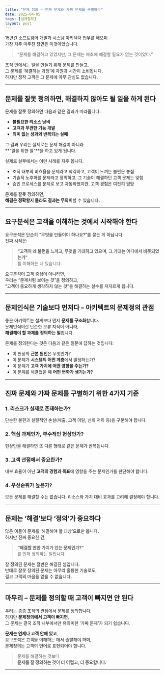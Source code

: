 ```yaml
---
title: "문제 정의 – 진짜 문제와 가짜 문제를 구별하라"
date: 2025-04-05
tags: [설계철학]
layout: post
---
```


15년간 소프트웨어 개발과 시스템 아키텍처 업무를 해오며  
가장 자주 마주친 장면은 이것이었습니다.

> “문제를 해결하고 있었지만, 그 문제는 애초에 해결할 필요가 없는 것이었다.”

조직 안에서는 일을 만들기 위해 문제를 만들고,  
그 문제를 ‘해결하는 과정’에 자원과 시간이 소비됩니다.  
하지만 정작 고객은 그 문제에 아무 관심도 없습니다.

---

## 문제를 잘못 정의하면, 해결하지 않아도 될 일을 하게 된다

문제를 잘못 정의하면 다음과 같은 결과가 따라옵니다:

- **불필요한 리소스 낭비**  
- **고객과 무관한 기능 개발**  
- **의미 없는 성과와 반복되는 실패**

그 결과 우리는 실제로는 문제 해결이 아니라  
**“일을 위한 일”**을 하고 있게 됩니다.

실제로 실무에서는 이런 사례를 자주 봅니다.

- 조직 내부의 비효율을 문제라고 착각하고, 고객이 느끼는 불편은 놓침  
- 기술적 노후화를 문제라고 정의하고, 그 기술이 해결하던 고객 문제는 잊힘  
- 승인 프로세스를 문제로 보고 자동화했지만, 고객 경험은 여전히 엉망

문제를 잘못 정의하면,  
**해결은 정확할지 몰라도 결과는 무의미**할 수 있습니다.

---

## 요구분석은 고객을 이해하는 것에서 시작해야 한다

요구분석은 단순히 “무엇을 만들어야 하나요?”를 묻는 게 아닙니다.  
진짜 시작은:

> **“고객이 왜 불편을 느끼고, 무엇을 기대하고 있으며, 그 기대는 어디에서 비롯되었는가”**  
를 이해하는 데 있습니다.

요구분석이 고객 중심이 아니라면,  
우리는 “문제처럼 보이는 것”을 정의하고,  
“고객이 중요하게 생각하지 않는 것”을 해결하는 실수를 저지르게 됩니다.

---

## 문제인식은 기술보다 먼저다 – 아키텍트의 문제정의 관점

좋은 아키텍트는 설계보다 먼저 **문제를 구조화**합니다.  
문제인식이란 단순한 오류 지적이 아니라,  
**해결해야 할 과제를 정의하는 일**입니다.

문제를 정의한다는 것은 다음과 같은 질문에 답하는 것입니다:

- 이 현상의 **근본 원인**은 무엇인가?  
- 이 문제가 **시스템의 어떤 계층**에서 발생하는가?  
- 이 문제가 **고객 가치에 어떤 영향을 주는가?**  
- 이 문제를 해결했을 때 **어떤 변화가 생기는가?**

---

## 진짜 문제와 가짜 문제를 구별하기 위한 4가지 기준

### 1. 리스크가 실제로 존재하는가?
단순한 불편과 실질적인 손실(매출, 고객 이탈, 신뢰 저하 등)을 구분해야 합니다.

### 2. 핵심 과제인가, 부수적인 현상인가?
현상만을 해결하면 또 다른 형태로 같은 문제가 반복됩니다.

### 3. 고객 관점에서 중요한가?
내부 효율이 아닌 **고객의 경험과 목표**에 영향을 주는 문제인가를 판단해야 합니다.

### 4. 우선순위가 높은가?
모든 문제를 해결할 수는 없습니다. 리소스와 가치 대비 효과를 고려해 결정해야 합니다.

---

## 문제는 ‘해결’보다 ‘정의’가 중요하다

많은 이들이 문제를 ‘해결해야 할 대상’으로만 봅니다.  
하지만 진짜 중요한 건,

> **“해결할 만한 가치가 있는 문제인가?”**  
를 먼저 정의하는 일입니다.

잘 정의된 문제는 절반은 해결된 셈입니다.  
반대로 잘못 정의된 문제는 아무리 훌륭한 기술로도,  
결코 고객의 마음을 얻을 수 없습니다.

---

## 마무리 – 문제를 정의할 때 고객이 빠지면 안 된다

우리는 종종 조직의 관점에서 문제를 정의합니다.  
하지만 **문제정의에서 고객이 빠지면**,  
그 문제는 결국 조직 내부에서만 유의미한 ‘가짜 문제’가 되기 쉽습니다.

**문제는 언제나 고객 안에 있고**,  
요구분석은 고객을 이해하는 데서 출발해야 하며,  
문제정의는 고객의 언어로 표현되어야 합니다.

> 문제를 해결하는 것보다  
> **문제를 잘 정의하는 것이 더 어렵고, 더 중요합니다.**

---